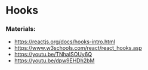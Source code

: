 # Hooks

### Materials:

- https://reactjs.org/docs/hooks-intro.html
- https://www.w3schools.com/react/react_hooks.asp
- https://youtu.be/TNhaISOUy6Q
- https://youtu.be/dpw9EHDh2bM
